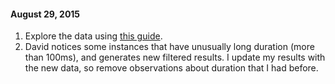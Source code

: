 #### August 29, 2015
1. Explore the data using [this guide](https://jmetzen.github.io/2015-01-29/ml_advice.html).
1. David notices some instances that have unusually long duration (more than 100ms), and generates new filtered results.
I update my results with the new data, so remove observations about duration that I had before.
